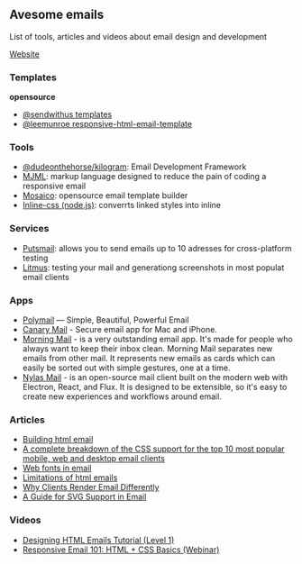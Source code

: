 ## Avesome emails
List of tools, articles and videos about email design and development

[Website](https://caspian-seagull.github.io/avesome-emails/)

### Templates
__opensource__
* [@sendwithus templates](https://github.com/sendwithus/templates)
* [@leemunroe responsive-html-email-template](https://github.com/leemunroe/responsive-html-email-template)

### Tools
* [@dudeonthehorse/kilogram](https://github.com/dudeonthehorse/kilogram): Email Development Framework
* [MJML](https://mjml.io): markup language designed to reduce the pain of coding a responsive email
* [Mosaico](https://mosaico.io/): opensource email template builder
* [Inline-css (node.js)](https://github.com/jonkemp/inline-css): converrts linked styles into inline

### Services
* [Putsmail](https://putsmail.com): allows you to send emails up to 10 adresses for cross-platform testing
* [Litmus](https://litmus.com): testing your mail and generationg screenshots in most populat email clients


### Apps
* [Polymail](https://polymail.io/) — Simple, Beautiful, Powerful Email
* [Canary Mail](https://canarymail.io/) - Secure email app for Mac and iPhone.
* [Morning Mail](http://mrng.me/) - is a very outstanding email app. It's made for people who always want to keep their inbox clean. Morning Mail separates new emails from other mail. It represents new emails as cards which can easily be sorted out with simple gestures, one at a time.
* [Nylas Mail](https://github.com/nylas/nylas-mail) - is an open-source mail client built on the modern web with Electron, React, and Flux. It is designed to be extensible, so it's easy to create new experiences and workflows around email.


### Articles
* [Building html email](http://www.leemunroe.com/building-html-email/)
* [A complete breakdown of the CSS support for the top 10 most popular mobile, web and desktop email clients](https://www.campaignmonitor.com/css/)
* [Web fonts in email](https://www.campaignmonitor.com/resources/guides/web-fonts-in-email/)
* [Limitations of html emails](http://kb.mailchimp.com/campaigns/design/limitations-of-html-email)
* [Why Clients Render Email Differently](https://blog.mailchimp.com/why-clients-render-email-differently/)
* [A Guide for SVG Support in Email](https://css-tricks.com/a-guide-on-svg-support-in-email/)

### Videos
* [Designing HTML Emails Tutorial (Level 1)](https://www.youtube.com/watch?v=vsQmiTe_GLQ)
* [Responsive Email 101: HTML + CSS Basics (Webinar)](https://www.youtube.com/watch?v=urgD_dwm-0E)
